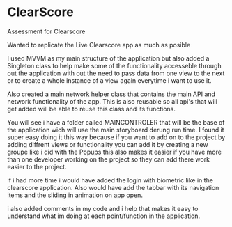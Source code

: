 # ClearScore
Assessment for Clearscore

Wanted to replicate the Live Clearscore app as much as posible 

I used MVVM as my main structure of the application but also added a Singleton class to help make some of the functionality accesseble through out the application with out the need to pass data from one view to the next or to create a whole instance of a view again everytime i want to use it.

Also created a main network helper class that contains the main API and network functionality of the app. This is also reusable so all api's that will get added will be able to reuse this class and its functions.

You will see i have a folder called MAINCONTROLER that will be the base of the application wich will use the main storyboard derung run time. I found it super easy doing it this way because if you want to add on to the project by adding diffrent views or functionality you can add it by creating a new groupe like i did with the Popups this also makes it easier if you have more than one developer working on the project so they can add there work easier to the project.

if i had more time i would have added the login with biometric like in the clearscore application. Also would have add the tabbar with its navigation items and the sliding in animation on app open.

i also added comments in my code and i help that makes it easy to understand what im doing at each point/function in the application.
